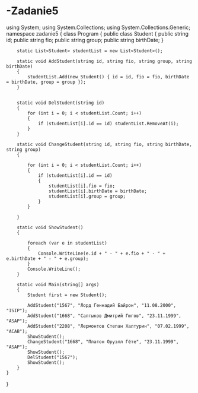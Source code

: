 # -Zadanie5
using System;
using System.Collections;
using System.Collections.Generic;
namespace zadanie5
{
    class Program
    {
        public class Student
        {
            public string id;
            public string fio;
            public string group;
            public string birthDate;
        }

        static List<Student> studentList = new List<Student>();

        static void AddStudent(string id, string fio, string group, string birthDate)
        {
            studentList.Add(new Student() { id = id, fio = fio, birthDate = birthDate, group = group });
        }


        static void DelStudent(string id)
        {
            for (int i = 0; i < studentList.Count; i++)
            {
                if (studentList[i].id == id) studentList.RemoveAt(i);
            }
        }

        static void ChangeStudent(string id, string fio, string birthDate, string group)
        {

            for (int i = 0; i < studentList.Count; i++)
            {
                if (studentList[i].id == id)
                {
                    studentList[i].fio = fio;
                    studentList[i].birthDate = birthDate;
                    studentList[i].group = group;
                }
            }

        }

        static void ShowStudent()
        {

            foreach (var e in studentList)
            {
                Console.WriteLine(e.id + " - " + e.fio + " - " + e.birthDate + " - " + e.group);
            }
            Console.WriteLine();
        }

        static void Main(string[] args)
        {
            Student first = new Student();

            AddStudent("1567", "Лорд Геннадий Байрон", "11.08.2000", "ISIP");
            AddStudent("1668", "Салтыков Дмитрий Гюгов", "23.11.1999", "ASAP");
            AddStudent("2208", "Лермонтов Степан Халтурин", "07.02.1999", "ACAB");
            ShowStudent();
            ChangeStudent("1668", "Платон Оруэлл Гёте", "23.11.1999", "ASAP");
            ShowStudent();
            DelStudent("1567");
            ShowStudent();
        }
    }
}
